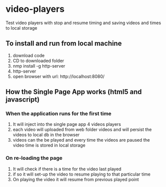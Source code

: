 # video-players
Test video players with stop and resume timing and saving videos and times to local storage
## To install and run from local machine 
1) download code
2) CD to downloaded folder
3) nmp install -g http-server
4) http-server
5) open browser with url: http://localhost:8080/


## How the Single Page App works (html5 and javascript)
### When the application runs for the first time
1) It will inject into the single page app 4 videos players
2) each video will uploaded from web folder videos and will persist the videos to local db in the browser
3) videos can the be played and every time the videos are paused the video time is stored in local storage
### On re-loading the page
1) It will check if there is a time for the video last played
2) if so it will set-up the video to resume playing to that particular time
3) On playing the video it will resume from previous played point
